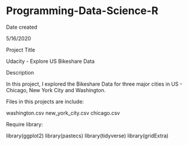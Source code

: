 # Programming-Data-Science-R

Date created

5/16/2020

Project Title

Udacity - Explore US Bikeshare Data

Description

In this project, I explored the Bikeshare Data for three major cities in US - Chicago, New York City and Washington.


Files in this projects are include:

washington.csv
new_york_city.csv
chicago.csv


Require library:

library(ggplot2)
library(pastecs)
library(tidyverse)
library(gridExtra)
